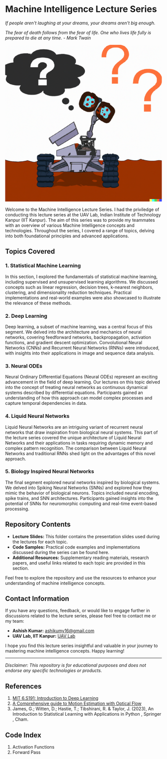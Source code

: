 # Machine Intelligence Lecture Series

_If people aren't laughing at your dreams, your dreams aren't big enough._ 

_The fear of death follows from the fear of life. One who lives life fully is prepared to die at any time. - Mark Twain_

![Machine Intelligence Lecture Series Banner](<Robot thinking-1.png>)

Welcome to the Machine Intelligence Lecture Series. I had the priviledge of conducting this lecture series at the UAV Lab, Indian Institute of Technology Kanpur (IIT Kanpur). The aim of this series was to provide my teammates with an overview of various Machine Intelligence concepts and technologies. Throughout the series, I covered a range of topics, delving into both foundational principles and advanced applications.

## Topics Covered

### 1. Statistical Machine Learning

In this section, I explored the fundamentals of statistical machine learning, including supervised and unsupervised learning algorithms. We discussed concepts such as linear regression, decision trees, k-nearest neighbors, clustering, and dimensionality reduction techniques. Practical implementations and real-world examples were also showcased to illustrate the relevance of these methods.

### 2. Deep Learning

Deep learning, a subset of machine learning, was a central focus of this segment. We delved into the architecture and mechanics of neural networks, covering feedforward networks, backpropagation, activation functions, and gradient descent optimization. Convolutional Neural Networks (CNNs) and Recurrent Neural Networks (RNNs) were introduced, with insights into their applications in image and sequence data analysis.

### 3. Neural ODEs

Neural Ordinary Differential Equations (Neural ODEs) represent an exciting advancement in the field of deep learning. Our lectures on this topic delved into the concept of treating neural networks as continuous dynamical systems described by differential equations. Participants gained an understanding of how this approach can model complex processes and capture temporal dependencies in data.

### 4. Liquid Neural Networks

Liquid Neural Networks are an intriguing variant of recurrent neural networks that draw inspiration from biological neural systems. This part of the lecture series covered the unique architecture of Liquid Neural Networks and their applications in tasks requiring dynamic memory and complex pattern recognition. The comparison between Liquid Neural Networks and traditional RNNs shed light on the advantages of this novel approach.

### 5. Biology Inspired Neural Networks

The final segment explored neural networks inspired by biological systems. We delved into Spiking Neural Networks (SNNs) and explored how they mimic the behavior of biological neurons. Topics included neural encoding, spike trains, and SNN architectures. Participants gained insights into the potential of SNNs for neuromorphic computing and real-time event-based processing.

## Repository Contents

- **Lecture Slides:** This folder contains the presentation slides used during the lectures for each topic.
- **Code Samples:** Practical code examples and implementations discussed during the series can be found here.
- **Additional Resources:** Supplementary reading materials, research papers, and useful links related to each topic are provided in this section.

Feel free to explore the repository and use the resources to enhance your understanding of machine intelligence concepts.

## Contact Information

If you have any questions, feedback, or would like to engage further in discussions related to the lecture series, please feel free to contact me or my team:

- **Ashish Kumar:** [ashikumy16@gmail.com](mailto:ashikumy16@gmail.com)
- **UAV Lab, IIT Kanpur:** [UAV Lab](https://www.iitk.ac.in/aero/)

I hope you find this lecture series insightful and valuable in your journey to mastering machine intelligence concepts. Happy learning!

---
*Disclaimer: This repository is for educational purposes and does not endorse any specific technologies or products.*

## References
1. [MIT 6.S191: Introduction to Deep Learning](IntroToDeepLearning.com)
2. [A Comprehensive guide to Motion Estimation with Optical Flow](https://nanonets.com/blog/optical-flow/)
3. James, G.; Witten, D.; Hastie, T.; Tibshirani, R. & Taylor, J. (2023), An Introduction to Statistical Learning with Applications in Python , Springer , Cham.


## Code Index
1. Activation Functions
2. Forward Pass

